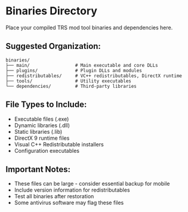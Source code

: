# Binaries Directory

Place your compiled TRS mod tool binaries and dependencies here.

## Suggested Organization:

```
binaries/
├── main/                 # Main executable and core DLLs
├── plugins/              # Plugin DLLs and modules
├── redistributables/     # VC++ redistributables, DirectX runtime
├── tools/                # Utility executables
└── dependencies/         # Third-party libraries
```

## File Types to Include:
- Executable files (.exe)
- Dynamic libraries (.dll)
- Static libraries (.lib)
- DirectX 9 runtime files
- Visual C++ Redistributable installers
- Configuration executables

## Important Notes:
- These files can be large - consider essential backup for mobile
- Include version information for redistributables
- Test all binaries after restoration
- Some antivirus software may flag these files